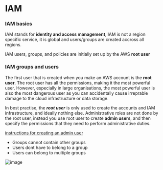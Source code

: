 # IAM 

### **IAM basics**
IAM stands for **identity and access management**, IAM is not a region specific service, it is global and users/groups are created accross all regions.

IAM users, groups, and policies are initially set up by the AWS **root user**


### IAM groups and users

The first user that is created when you make an AWS account is the **root user**.
The root user has all the permissions, making it the most powerful user. However, especially in large organisations, the most powerful user is also the most dangerous user as you can accidentally cause irreprable damage to the cloud infrastructure or data storage. 

In best practise, the ***root user*** is only used to create the accounts and IAM infrastructure, and ideally nothing else. Administrative roles are not done by the root user, instead you use root user to create **admin users**, and then specify the permissions that they need to perform administrative duties.

[instructions for creating an admin user](https://github.com/maikszusevics/Cloud/blob/main/IAM/Creating_IAM_user/README.md)


- Groups cannot contain other groups
- Users dont have to belong to a group 
- Users can belong to multiple groups

![image](https://user-images.githubusercontent.com/110176257/193119594-a268646a-70d6-4a47-85f6-2075910b5370.png)
